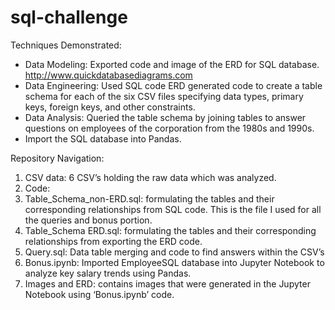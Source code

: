# sql-challenge

Techniques Demonstrated:
* Data Modeling: Exported code and image of the ERD for SQL database. http://www.quickdatabasediagrams.com
* Data Engineering: Used SQL code ERD generated code to create a table schema for each of the six CSV files specifying data types, primary keys, foreign keys, and other constraints.
* Data Analysis: Queried the table schema by joining tables to answer questions on employees of the corporation from the 1980s and 1990s.
* Import the SQL database into Pandas.

Repository Navigation:
1. CSV data: 6 CSV’s holding the raw data which was analyzed.
2. Code:
  1. Table_Schema_non-ERD.sql: formulating the tables and their corresponding relationships from SQL code. This is the file I used for all the  queries and bonus portion.
  2. Table_Schema ERD.sql: formulating the tables and their corresponding relationships from exporting the ERD code.
  3. Query.sql: Data table merging and code to find answers within the CSV’s
  4. Bonus.ipynb: Imported EmployeeSQL database into Jupyter Notebook to analyze key salary trends using Pandas.
3. Images and ERD: contains images that were generated in the Jupyter Notebook using ‘Bonus.ipynb’ code.



